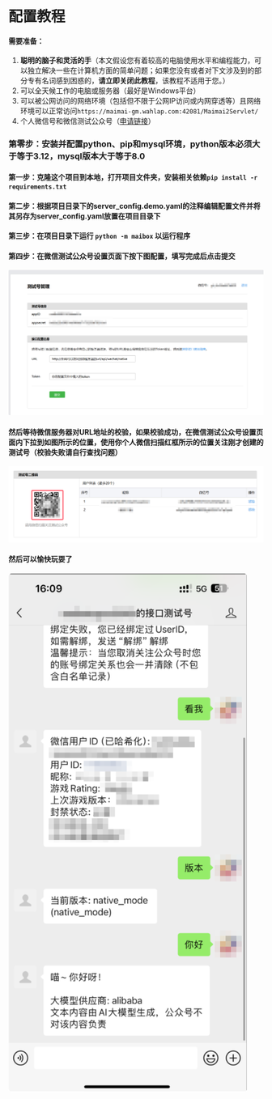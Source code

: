 # 配置教程

#### 需要准备：

1. **聪明的脑子和灵活的手**（本文假设您有着较高的电脑使用水平和编程能力，可以独立解决一些在计算机方面的简单问题；如果您没有或者对下文涉及到的部分专有名词感到困惑的，**请立即关闭此教程**，该教程不适用于您。）
2. 可以全天候工作的电脑或服务器（最好是Windows平台）
3. 可以被公网访问的网络环境（包括但不限于公网IP访问或内网穿透等）且网络环境可以正常访问`https://maimai-gm.wahlap.com:42081/Maimai2Servlet/` 
4. 个人微信号和微信测试公众号（[申请链接](https://mp.weixin.qq.com/debug/cgi-bin/sandbox?t=sandbox/login)）



### 第零步：安装并配置python、pip和mysql环境，python版本必须大于等于3.12，mysql版本大于等于8.0

#### 第一步：克隆这个项目到本地，打开项目文件夹，安装相关依赖`pip install -r requirements.txt`

#### 第二步：根据项目目录下的server_config.demo.yaml的注释编辑配置文件并将其另存为server_config.yaml放置在项目目录下

#### 第三步：在项目目录下运行 `python -m maibox` 以运行程序

#### 第四步：在微信测试公众号设置页面下按下图配置，填写完成后点击提交

![image-20240731160023367](assets/image-20240731160023367.png)

#### 然后等待微信服务器对URL地址的校验，如果校验成功，在微信测试公众号设置页面内下拉到如图所示的位置，使用你个人微信扫描红框所示的位置关注刚才创建的测试号（校验失败请自行查找问题）

![image-20240731160621789](assets/image-20240731160621789.png)

#### 然后可以愉快玩耍了

![image-20240731161356382](assets/image-20240731161356382.png)